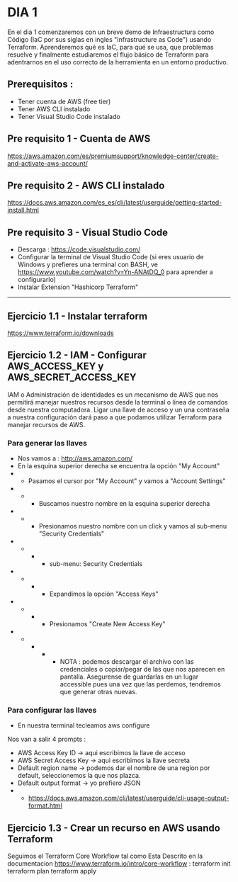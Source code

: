 # DIA 1

En el dia 1 comenzaremos con un breve demo de Infraestructura como Código (IaC por sus siglas en ingles "Infrastructure as Code") usando Terraform. Aprenderemos qué es IaC, para qué se usa, que problemas resuelve y finalmente estudiaremos el flujo básico de Terraform para adentrarnos en el uso correcto de la herramienta en un entorno productivo.

## Prerequisitos :
* Tener cuenta de AWS (free tier)
* Tener AWS CLI instalado
* Tener Visual Studio Code instalado

## Pre requisito 1 - Cuenta de AWS
https://aws.amazon.com/es/premiumsupport/knowledge-center/create-and-activate-aws-account/

## Pre requisito 2 - AWS CLI instalado
https://docs.aws.amazon.com/es_es/cli/latest/userguide/getting-started-install.html

## Pre requisito 3 - Visual Studio Code
* Descarga : https://code.visualstudio.com/
* Configurar la terminal de Visual Studio Code (si eres usuario de Windows y prefieres una terminal con BASH, ve https://www.youtube.com/watch?v=Yn-ANAtDQ_0 para aprender a configurarlo) 
* Instalar Extension "Hashicorp Terraform"

---------------------------------------------
## Ejercicio 1.1 - Instalar terraform
https://www.terraform.io/downloads

## Ejercicio 1.2 - IAM - Configurar AWS_ACCESS_KEY y AWS_SECRET_ACCESS_KEY
IAM o Administración de identidades es un mecanismo de AWS que nos permitirá manejar nuestros recursos desde la terminal o línea de comandos desde nuestra computadora. Ligar una llave de acceso y un una contraseña a nuestra configuración dará paso a que podamos utilizar Terraform para manejar recursos de AWS.

### Para generar las llaves
* Nos vamos a : http://aws.amazon.com/
* En la esquina superior derecha se encuentra la opción "My Account"
* * Pasamos el cursor por "My Account" y vamos a "Account Settings"
* * * Buscamos nuestro nombre en la esquina superior derecha
* * * Presionamos nuestro nombre con un click y vamos al sub-menu "Security Credentials"
* * * * sub-menu: Security Credentials
* * * * Expandimos la opción "Access Keys"
* * * * Presionamos "Create New Access Key"
* * * * * NOTA : podemos descargar el archivo con las credenciales o copiar/pegar de las que nos aparecen en pantalla. Asegurense de guardarlas en un lugar accessible pues una vez que las perdemos, tendremos que generar otras nuevas.

### Para configurar las llaves
* En nuestra terminal tecleamos
aws configure

Nos van a salir 4 prompts :
* AWS Access Key ID -> aqui escribimos la llave de acceso
* AWS Secret Access Key -> aqui escribimos la llave secreta
* Default region name -> podemos dar el nombre de una region por default, seleccionemos la que nos plazca.
* Default output format -> yo prefiero JSON
* * https://docs.aws.amazon.com/cli/latest/userguide/cli-usage-output-format.html


## Ejercicio 1.3 - Crear un recurso en AWS usando Terraform
Seguimos el Terraform Core Workflow tal como Esta Descrito en la documentacion https://www.terraform.io/intro/core-workflow :
terraform init
terraform plan
terraform apply

